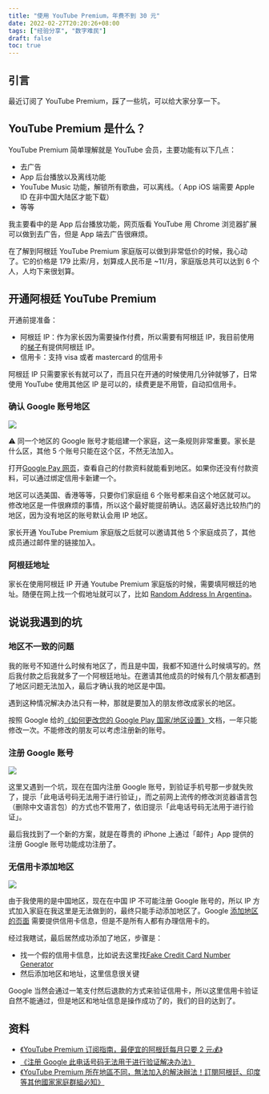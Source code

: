 ```yaml
---
title: "使用 YouTube Premium，年费不到 30 元"
date: 2022-02-27T20:20:26+08:00
tags: ["经验分享", "数字难民"] 
draft: false
toc: true
---
```


## 引言

最近订阅了 YouTube Premium，踩了一些坑，可以给大家分享一下。

## YouTube Premium 是什么？

YouTube Premium 简单理解就是 YouTube 会员，主要功能有以下几点：

- 去广告
- App 后台播放以及离线功能
- YouTube Music 功能，解锁所有歌曲，可以离线。（ App iOS 端需要 Apple ID 在非中国大陆区才能下载）
- 等等

<!--more-->

我主要看中的是 App 后台播放功能，网页版看 YouTube 用 Chrome 浏览器扩展可以做到去广告，但是 App 端去广告很麻烦。

在了解到阿根廷 YouTube Premium 家庭版可以做到非常低价的时候，我心动了。它的价格是 179 比索/月，划算成人民币是 ~11/月，家庭版总共可以达到 6 个人，人均下来很划算。

## 开通阿根廷 YouTube Premium

开通前提准备：

- 阿根廷 IP：作为家长因为需要操作付费，所以需要有阿根廷 IP，我目前使用的[梯子](http://link.3li3.com/mxwljsq)有提供阿根廷 IP。
- 信用卡：支持 visa 或者 mastercard 的信用卡


阿根廷 IP 只需要家长有就可以了，而且只在开通的时候使用几分钟就够了，日常使用 YouTube 使用其他区 IP 是可以的，续费更是不用管，自动扣信用卡。

### 确认 Google 账号地区

![](https://blog-1251237404.cos.ap-guangzhou.myqcloud.com/2022022753JNWH.png!m)

⚠️ 同一个地区的 Google 账号才能组建一个家庭，这一条规则非常重要。家长是什么区，其他 5 个账号只能在这个区，不然无法加入。

打开[Google Pay 网页](https://pay.google.com/gp/w/u/0/home/settings)，查看自己的付款资料就能看到地区。如果你还没有付款资料，可以通过绑定信用卡新建一个。

地区可以选美国、香港等等，只要你们家庭组 6 个账号都来自这个地区就可以。修改地区是一件很麻烦的事情，所以这个最好能提前确认。选区最好选比较热门的地区，因为没有地区的账号默认会用 IP 地区。

家长开通 YouTube Premium 家庭版之后就可以邀请其他 5 个家庭成员了，其他成员通过邮件里的链接加入。

### 阿根廷地址

家长在使用阿根廷 IP 开通 Youtube Premium 家庭版的时候，需要填阿根廷的地址。随便在网上找一个假地址就可以了，比如 [Random Address In Argentina](https://www.bestrandoms.com/random-address-in-ar)。

## 说说我遇到的坑

### 地区不一致的问题

我的账号不知道什么时候有地区了，而且是中国，我都不知道什么时候填写的。然后我付款之后我就多了一个阿根廷地址。在邀请其他成员的时候有几个朋友都遇到了地区问题无法加入，最后才确认我的地区是中国。

遇到这种情况解决办法只有一种，那就是要加入的朋友修改成家长的地区。

按照 Google 给的[《如何更改您的 Google Play 国家/地区设置》](https://support.google.com/googleplay/answer/7431675?co=GENIE.Platform%3DAndroid&hl=zh-Hans)文档，一年只能修改一次。不能修改的朋友可以考虑注册新的账号。

### 注册 Google 账号

![](https://blog-1251237404.cos.ap-guangzhou.myqcloud.com/20220227Z7MqKp.png!m)

这里又遇到一个坑，现在在国内注册 Google 账号，到验证手机号那一步就失败了，提示「此电话号码无法用于进行验证」，而之前网上流传的修改浏览器语言包（删除中文语言包）的方式也不管用了，依旧提示「此电话号码无法用于进行验证」。

最后我找到了一个新的方案，就是在尊贵的 iPhone 上通过「邮件」App 提供的注册 Google 账号功能成功注册了。

### 无信用卡添加地区

![](https://blog-1251237404.cos.ap-guangzhou.myqcloud.com/202202283S8AuH.png!m)

由于我使用的是中国地区，现在在中国 IP 不可能注册 Google 账号的，所以 IP 方式加入家庭在我这里是无法做到的，最终只能手动添加地区了。Google [添加地区的页面](https://pay.google.com/gp/w/u/0/home/settings) 需要提供信用卡信息，但是不是所有人都有办理信用卡的。

经过我瞎试，最后居然成功添加了地区，步骤是：

- 找一个假的信用卡信息，比如说去这里找[Fake Credit Card Number Generator](https://www.creditcardvalidator.org/generator)
- 然后添加地区和地址，这里信息很关键


Google 当然会通过一笔支付然后退款的方式来验证信用卡，所以这里信用卡验证自然不能通过，但是地区和地址信息是操作成功了的，我们的目的达到了。


## 资料

- [《YouTube Premium 订阅指南，最便宜的阿根廷每月只要 2 元💰》](https://qust.me/post/youtube_premium/)
- [《注册 Google 此电话号码无法用于进行验证解决办法》](https://www.since1982.org/?p=110)
- [《YouTube Premium 所在地區不同，無法加入的解決辦法！訂閱阿根廷、印度等其他國家家庭群組必知》](https://www.rockyhsu.com/fix-youtube-premium-family-location/)